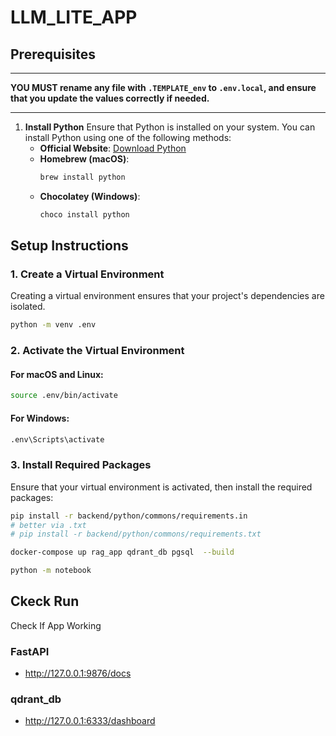 # LLM_LITE_APP


## Prerequisites
___
**YOU MUST rename any file with `.TEMPLATE_env` to `.env.local`, and ensure that you update the values correctly if needed.**
___


1. **Install Python**
   Ensure that Python is installed on your system. You can install Python using one of the following methods:
   - **Official Website**: [Download Python](https://www.python.org/downloads/)
   - **Homebrew (macOS)**:
     ```bash
     brew install python
     ```
   - **Chocolatey (Windows)**:
     ```bash
     choco install python
     ```


## Setup Instructions
### 1. Create a Virtual Environment

Creating a virtual environment ensures that your project's dependencies are isolated.

```bash
python -m venv .env
```

### 2. Activate the Virtual Environment
#### For macOS and Linux:

```bash
source .env/bin/activate
```

#### For Windows:
```bash
.env\Scripts\activate
```

### 3. Install Required Packages
Ensure that your virtual environment is activated, then install the required packages:

```bash
pip install -r backend/python/commons/requirements.in
# better via .txt
# pip install -r backend/python/commons/requirements.txt 
```

```bash
docker-compose up rag_app qdrant_db pgsql  --build

```


```bash
python -m notebook
```


## Ckeck Run
Check If App Working 
### FastAPI
- http://127.0.0.1:9876/docs
### qdrant_db
- http://127.0.0.1:6333/dashboard
